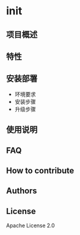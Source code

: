# init
## 项目概述

## 特性

## 安装部署
* 环境要求
* 安装步骤
* 升级步骤
## 使用说明

## FAQ

## How to contribute

## Authors

## License
Apache License 2.0

